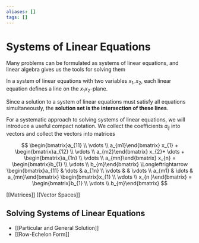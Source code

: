 ```yaml
---
aliases: []
tags: []
---
```


# Systems of Linear Equations

Many problems can be formulated as systems of linear equations, and linear algebra gives us the tools for solving them

In a system of linear equations with two variables $x_1, x_2$, each linear equation
defines a line on the $x_1x_2$-plane. 

Since a solution to a system of linear equations must satisfy all equations simultaneously, the **solution set is the intersection of these lines**.

For a systematic approach to solving systems of linear equations, we will introduce a useful compact notation. We collect the coefficients $a_{ij}$ into vectors and collect the vectors into matrices

$$ 
\begin{bmatrix}a_{11} \\ \vdots \\ a_{m1}\end{bmatrix} x_{1} + \begin{bmatrix}a_{12}  \\ \vdots \\ a_{m2}\end{bmatrix} x_{2}+ \dots + \begin{bmatrix}a_{1n} \\ \vdots \\ a_{mn}\end{bmatrix} x_{n} = \begin{bmatrix}b_{1} \\ \vdots  \\ b_{m}\end{bmatrix}
\Longleftrightarrow 
\begin{bmatrix}a_{11} & \dots & a_{1n} \\ \vdots &  & \vdots \\ a_{m1} & \dots & a_{mn}\end{bmatrix} 
\begin{bmatrix}x_{1} \\ \vdots \\ x_{n }\end{bmatrix} = 
\begin{bmatrix}b_{1} \\ \vdots  \\ b_{m}\end{bmatrix}
$$

[[Matrices]]
[[Vector Spaces]]


## Solving Systems of Linear Equations

- [[Particular and General Solution]]
- [[Row-Echelon Form]]